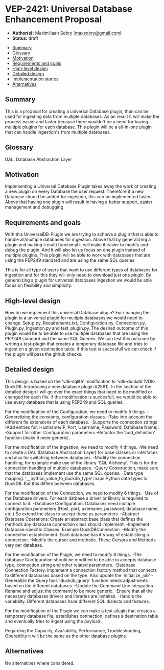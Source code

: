 # VEP-2421: Universal Database Enhancement Proposal

* **Author(s):** Maximiliaan Sobry (maxsobry@gmail.com)
* **Status:** draft

- [Summary](#summary)
- [Glossary](#glossary)
- [Motivation](#motivation)
- [Requirements and goals](#requirements-and-goals)
- [High-level design](#high-level-design)
- [Detailed design](#detailed-design)
- [Implementation stories](#implementation-stories)
- [Alternatives](#alternatives)

## Summary


This is a proposal for creating a universal Database plugin, than can be used for ingesting data from multiple databases.
As an result it will make the process easier and faster because there wouldn't be a need for having multiple plugins for each database.
This plugin will be a all-in-one plugin that can handle ingestion's from multiple databases.


## Glossary

DAL: Database Abstraction Layer



## Motivation

Implementing a Universal Database Plugin takes away the work of creating a new plugin on every Database the user request.
Therefore if a new Database should be added for ingestion, this can be implemented faster. Above that having one plugin will result in having a better support, easier management and debugging.


## Requirements and goals

With this UniversalDB-Plugin we are trying to achieve a plugin that is able to handle all/multiple databases for ingestion.
Above that by generalizing a plugin and making it multi functional it will make it easier to modify and debug the plugin.
And it will also let us focus on one plugin instead of multiple plugins.
This plugin will be able to work with databases that are using the PEP249 standard and are using the same SQL queries.


This is for all type of users that want to use different types of databases for ingestion and for this they will only need to download just one plugin.
By generalizing a plugin for universal databases ingestion we would be able focus on flexibility and simplicity.



## High-level design


How do we implement this universal Database plugin?
For changing the plugin to a universal plugin for multiple databases we would need to change:
Setup.py, Requirements.txt, Configuration.py, Connection.py, Plugin.py, Ingestion.py and test_plugin.py.
The desired outcome of this plugin would be to be able to use multiple databases that are using the PEP249 standard and the same SQL Queries.
We can test this outcome by writing a test-plugin that creates a temporary database file and tries to ingest on a given destination table.
If this test is succesfull we can check if the plugin will pass the github checks.




## Detailed design


This design is based on the 'vdk-sqlite' modification to 'vdk-duckdb'(VDK-DuckDB: Introducing a new database plugin #2561).
In the section of the detailed design I will go over the exact things that need to be modified or changed for each file.
If the modification is succesfull, we would be able to use every database that is using PEP249 and SQL queries.

For the modification of the Configuration, we need to modify 5 things.
-Generelizing the constants, configuration classes.
-Take into account the different fie extensions of each database.
-Supports the connection strings (Add entries for: Hostname/IP, Port, Username, Password, Database Name).
-Support for other Configuration parameters
-Refactor the 'add_definition' function (make it more generic).

For the modification of the Ingestion, we need to modify 4 things.
-We need to create a DAL (Database Abstraction Layer) for base classes or interfaces and also for switching between databases.
-Modify the connection handling, for example make use of the library 'SQL Alchemy'. This is for the connection handling of multiple databases.
-Query Construction, make sure that the databases implement use the same SQL queries.
-Data type mapping. '__python_value_to_duckdb_type' maps Python data types to DuckDB. But this differs between databases.

For the modification of the Connection, we need to modify 6 things.
-Use of the Database drivers. For each datbase a driver or library is required to connect to it.
-Database Configuration. Databases need multiple configuration parameters (Host, port, username, password, database name, etc.)
So extend the class to accept these as parameters.
-Abstract Database Operations: Create an abstract base class that defines the methods any database connection class should implement.
-Implement Database-specific Classes. Example DuckDBConnection.
-Modify the connection establishment. Each database has it's way of establishing a connection.
-Modify the cursor and methods. These Cursors and Methods vary per database.

For the modification of the Plugin, we need to modify 6 things.
-The database Configuration should be modified to be able to accepts database type, connection string and other related parameters.
-Database Connection Factory. Implement a connection factory method that connects to different databases based on the type. Also update the 'initialize_job'
-Generalize the Query tool. 'duckdb_query' function needs adjustments based on the different databases.
-Update the Command Line integration. Rename and adjust the command to be more generic.
-Ensure that all the necessary databases drivers and libraries are installed.
-Handle the variability. Different databases have different SQL dialects and features.

For the modification of the Plugin we can make a test-plugin that creates a temporary database file, establishes connection,
defines a destination table and eventually tries to ingest using the payload.

Regarding the Capacity, Availability, Performance, Troubleshooting, Operability it will be the same as the other database plugins.




## Alternatives

No alternatives where considered.
